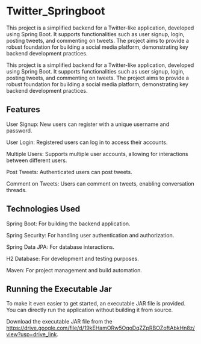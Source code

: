 # Twitter_Springboot
This project is a simplified backend for a Twitter-like application, developed using Spring Boot. It supports functionalities such as user signup, login, posting tweets, and commenting on tweets. The project aims to provide a robust foundation for building a social media platform, demonstrating key backend development practices.

This project is a simplified backend for a Twitter-like application, developed using Spring Boot. It supports functionalities such as user signup, login, posting tweets, and commenting on tweets. The project aims to provide a robust foundation for building a social media platform, demonstrating key backend development practices.

## Features

User Signup: New users can register with a unique username and password.

User Login: Registered users can log in to access their accounts.

Multiple Users: Supports multiple user accounts, allowing for interactions between different users.

Post Tweets: Authenticated users can post tweets.

Comment on Tweets: Users can comment on tweets, enabling conversation threads.

## Technologies Used

Spring Boot: For building the backend application.

Spring Security: For handling user authentication and authorization.

Spring Data JPA: For database interactions.

H2 Database: For development and testing purposes.

Maven: For project management and build automation.

## Running the Executable Jar

To make it even easier to get started, an executable JAR file is provided. You can directly run the application without building it from source.

Download the executable JAR file from the https://drive.google.com/file/d/19kEHamORw5OqoDqZZpRBOZoftAbkHn8z/view?usp=drive_link.

